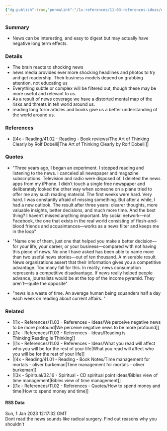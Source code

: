 ```yaml
---
{"dg-publish":true,"permalink":"/1x-references/11-03-references-ideas/dont-read-the-news/","dgHomeLink":true,"dgPassFrontmatter":false,"dgShowBacklinks":false,"dgShowLocalGraph":false,"dgShowInlineTitle":true}
---
```



### Summary
- News can be interesting, and easy to digest but may actually have negative long term effects.

### Details
- The brain reacts to shocking news
- news media provides ever more shocking headlines and photos to try and get readership. Their business models depend on grabbing attention, not educating us
- Everything subtle or complex will be filtered out, though these may be more useful and relevant to us.
- As a result of news coverage we have a distorted mental map of the risks and threats in teh world around us.
- reading long form articles and books give us a better understanding of the world around us.

### References
- [[4x - Reading/41.02 - Reading - Book reviews/The Art of Thinking Clearly by Rolf Dobelli|The Art of Thinking Clearly by Rolf Dobelli]]

### Quotes
- "Three years ago, I began an experiment. I stopped reading and listening to the news. I canceled all newspaper and magazine subscriptions. Television and radio were disposed of. I deleted the news apps from my iPhone. I didn’t touch a single free newspaper and deliberately looked the other way when someone on a plane tried to offer me any such reading material. The first weeks were hard. Very hard. I was constantly afraid of missing something. But after a while, I had a new outlook. The result after three years: clearer thoughts, more valuable insights, better decisions, and much more time. And the best thing? I haven’t missed anything important. My social network—not Facebook, the one that exists in the real world consisting of flesh-and-blood friends and acquaintances—works as a news filter and keeps me in the loop"

- "Name one of them, just one that helped you make a better decision—for your life, your career, or your business—compared with not having this piece of news. No one I have asked has been able to name more than two useful news stories—out of ten thousand. A miserable result. News organizations assert that their information gives you a competitive advantage. Too many fall for this. In reality, news consumption represents a competitive disadvantage. If news really helped people advance, journalists would be at the top of the income pyramid. They aren’t—quite the opposite"
- "news is a waste of time. An average human being squanders half a day each week on reading about current affairs. "

### Related
- [[1x - References/11.03 - References - Ideas/We perceive negative news to be more profound|We perceive negative news to be more profound]] 
- [[1x - References/11.03 - References - Ideas/Reading is Thinking|Reading is Thinking]]
- [[1x - References/11.03 - References - Ideas/What you read will affect who you will be for the rest of your life|What you read will affect who you will be for the rest of your life]]
- [[4x - Reading/41.01 - Reading - Book Notes/Time management for mortals - oliver burkeman|Time management for mortals - oliver burkeman]]
- [[3x - Spiritual/32.16 - Spiritual - CD spiritual point ideas/Bibles view of time management|Bibles view of time management]]
- [[1x - References/11.02 - References - Quotes/How to spend money and time|How to spend money and time]]

#### RSS Data
<div class='date'>Sun, 1 Jan 2023 12:17:32 GMT</div>
<div class='description'>Dont read the news sounds like radical surgery. Find out reasons why you shouldn't</div>